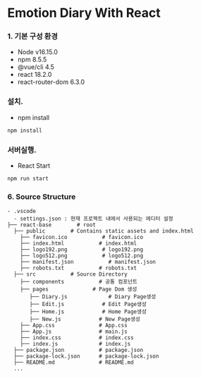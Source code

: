 # Emotion Diary With React 
### 1. 기본 구성 환경 
- Node v16.15.0
- npm 8.5.5
- @vue/cli 4.5
- react 18.2.0
- react-router-dom 6.3.0

### 설치.
- npm install
```sh
npm install
```
### 서버실행.
- React Start
```sh
npm run start
```

### 6. Source Structure
```
- .vscode
  - settings.json : 현재 프로젝트 내에서 사용되는 에디터 설정
├── react-base        # root
  ├── public        # Contains static assets and index.html
    ├── favicon.ico           # favicon.ico
    ├── index.html           # index.html
    ├── logo192.png           # logo192.png
    ├── logo512.png           # logo512.png
    ├── manifest.json           # manifest.json
    ├── robots.txt           # robots.txt
  ├── src           # Source Directory
    ├── components           # 공통 컴포넌트
    ├── pages              # Page Dom 생성
       ├── Diary.js             # Diary Page생성
       ├── Edit.js            # Edit Page생성
       ├── Home.js            # Home Page생성
       ├── New.js            # New Page생성
    ├── App.css              # App.css
    ├── App.js               # main.js
    ├── index.css            # index.css
    ├── index.js             # index.js
  ├── package.json           # package.json
  ├── package-lock.json      # package-lock.json
  ├── README.md              # README.md
  ...
  

